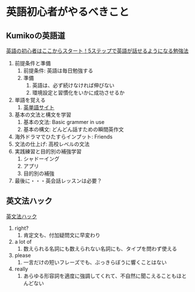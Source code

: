 # 英語初心者がやるべきこと

## Kumikoの英語道
[英語の初心者はここからスタート！5ステップで英語が話せるようになる勉強法](https://nakabayashikumiko.com/from-scratch/#i-2)

1. 前提条件と準備
   1. 前提条件: 英語は毎日勉強する
   2. 準備
      1. 英語は、必ず続けなければ伸びない
      2. 環境設定と習慣化をいかに成功させるか
2. 単語を覚える
   1. [英単語サイト](https://www.eigo-love.jp/eitango/#list-basis)
3. 基本の文法と構文を学習
   1. 基本の文法: Basic grammer in use
   2. 基本の構文: どんどん話すための瞬間英作文
4. 海外ドラマでひたすらインプット: Friends
5. 文法の仕上げ: 高校レベルの文法
6. 実践練習と目的別の補強学習
   1. シャドーイング
   2. アプリ
   3. 目的別の補強
7. 最後に・・・英会話レッスンは必要？

## 英文法ハック
[英文法ハック](https://blog.duolingo.com/ja/4-english-grammar-tricks/)

1.  right?
    1.  肯定文も、付加疑問文に早変わり
2.  a lot of
    1.  数えられる名詞にも数えられない名詞にも、タイプを問わず使える
3.  please
    1.  一言だけの短いフレーズでも、ぶっきらぼうに響くことはない
4.  really
    1.  あらゆる形容詞を適度に強調してくれて、不自然に聞こえることもほとんどない
